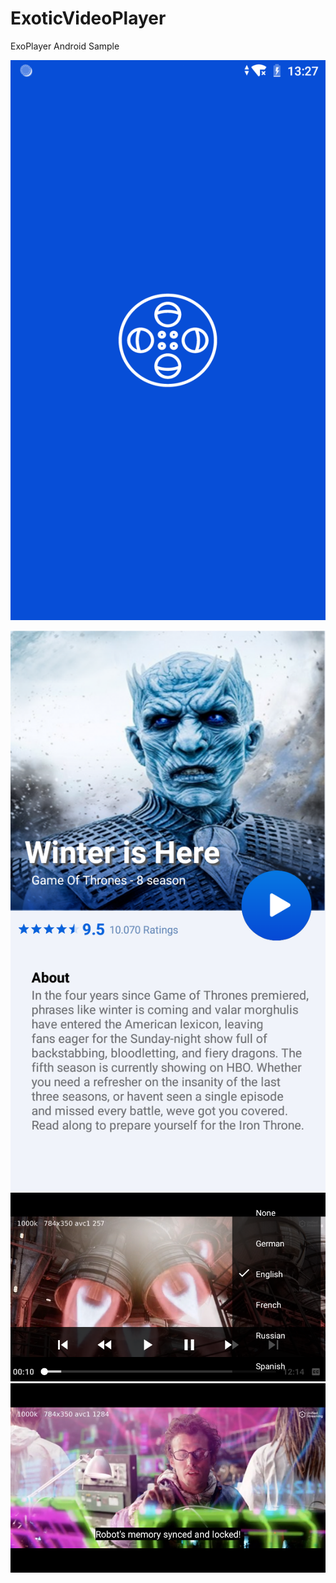 # ExoticVideoPlayer
ExoPlayer  Android  Sample

![alt text](https://github.com/harunkor/ExoticVideoPlayer/blob/master/device-2021-03-08-132655.png)

![alt text](https://github.com/harunkor/ExoticVideoPlayer/blob/master/device-2021-03-08-132730.png)
![alt text](https://github.com/harunkor/ExoticVideoPlayer/blob/master/device-2021-03-08-133001.png)
![alt text](https://github.com/harunkor/ExoticVideoPlayer/blob/master/device-2021-03-08-133027.png)

